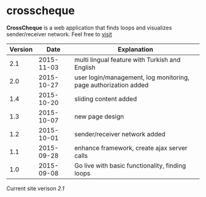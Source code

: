 # crosscheque
**CrossCheque** is a web application that finds loops and visualizes sender/receiver network.
Feel free to [visit](http://www.crosscheques.com/)

Version | Date | Explanation
------------ | ------------- | -------------
2.1 | 2015-11-03 | multi lingual feature with Turkish and English
2.0 | 2015-10-27 | user login/management, log monitoring, page authorization added
1.4 | 2015-10-20 | sliding content added
1.3 | 2015-10-07 | new page design
1.2 | 2015-10-01 | sender/receiver network added
1.1 | 2015-09-28 | enhance framework, create ajax server calls
1.0 | 2015-09-08 | Go live with basic functionality, finding loops

Current site verison *2.1*
